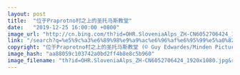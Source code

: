 ```yaml
---
layout: post
title:  "位于Praprotno村之上的圣托马斯教堂"
date:   "2019-12-25 16:00:00 +0800"
image_url: "http://cn.bing.com/th?id=OHR.SloveniaAlps_ZH-CN6052706424_1920x1080.jpg&rf=LaDigue_1920x1080.jpg&pid=hp"
link: "/search?q=%e5%9c%a3%e6%89%98%e9%a9%ac%e6%96%af%e6%95%99%e5%a0%82&form=hpcapt&mkt=zh-cn"
copyright: "位于Praprotno村之上的圣托马斯教堂 (© Guy Edwardes/Minden Pictures)"
image_hash: "aa88059c103742a0bd2ff4b8e8c5b960"
image_filename: "th?id=OHR.SloveniaAlps_ZH-CN6052706424_1920x1080.jpg&rf=LaDigue_1920x1080.jpg&pid=hp"
---
```

